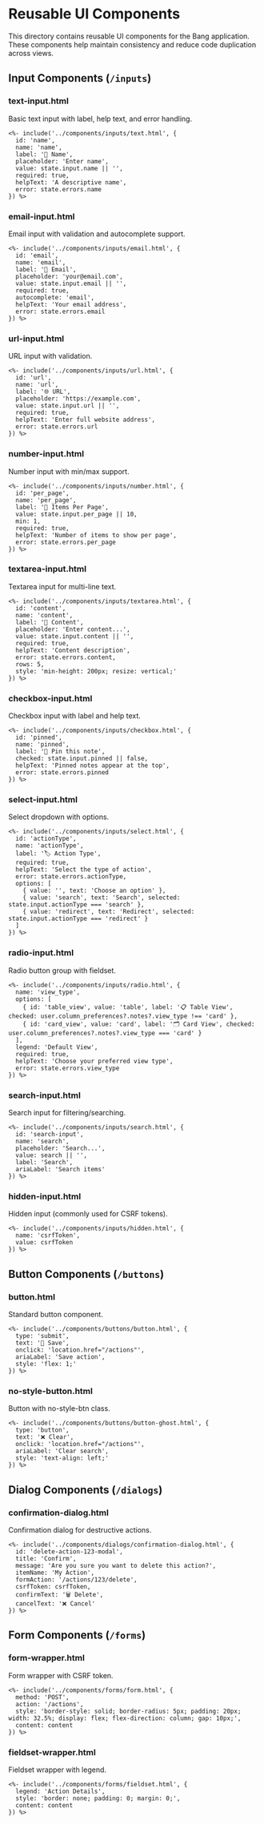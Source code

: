 # Reusable UI Components

This directory contains reusable UI components for the Bang application. These components help maintain consistency and reduce code duplication across views.

## Input Components (`/inputs`)

### text-input.html
Basic text input with label, help text, and error handling.
```ejs
<%- include('../components/inputs/text.html', {
  id: 'name',
  name: 'name',
  label: '📝 Name',
  placeholder: 'Enter name',
  value: state.input.name || '',
  required: true,
  helpText: 'A descriptive name',
  error: state.errors.name
}) %>
```

### email-input.html
Email input with validation and autocomplete support.
```ejs
<%- include('../components/inputs/email.html', {
  id: 'email',
  name: 'email',
  label: '📧 Email',
  placeholder: 'your@email.com',
  value: state.input.email || '',
  required: true,
  autocomplete: 'email',
  helpText: 'Your email address',
  error: state.errors.email
}) %>
```

### url-input.html
URL input with validation.
```ejs
<%- include('../components/inputs/url.html', {
  id: 'url',
  name: 'url',
  label: '🌐 URL',
  placeholder: 'https://example.com',
  value: state.input.url || '',
  required: true,
  helpText: 'Enter full website address',
  error: state.errors.url
}) %>
```

### number-input.html
Number input with min/max support.
```ejs
<%- include('../components/inputs/number.html', {
  id: 'per_page',
  name: 'per_page',
  label: '🔢 Items Per Page',
  value: state.input.per_page || 10,
  min: 1,
  required: true,
  helpText: 'Number of items to show per page',
  error: state.errors.per_page
}) %>
```

### textarea-input.html
Textarea input for multi-line text.
```ejs
<%- include('../components/inputs/textarea.html', {
  id: 'content',
  name: 'content',
  label: '📄 Content',
  placeholder: 'Enter content...',
  value: state.input.content || '',
  required: true,
  helpText: 'Content description',
  error: state.errors.content,
  rows: 5,
  style: 'min-height: 200px; resize: vertical;'
}) %>
```

### checkbox-input.html
Checkbox input with label and help text.
```ejs
<%- include('../components/inputs/checkbox.html', {
  id: 'pinned',
  name: 'pinned',
  label: '📌 Pin this note',
  checked: state.input.pinned || false,
  helpText: 'Pinned notes appear at the top',
  error: state.errors.pinned
}) %>
```

### select-input.html
Select dropdown with options.
```ejs
<%- include('../components/inputs/select.html', {
  id: 'actionType',
  name: 'actionType',
  label: '🏷️ Action Type',
  required: true,
  helpText: 'Select the type of action',
  error: state.errors.actionType,
  options: [
    { value: '', text: 'Choose an option' },
    { value: 'search', text: 'Search', selected: state.input.actionType === 'search' },
    { value: 'redirect', text: 'Redirect', selected: state.input.actionType === 'redirect' }
  ]
}) %>
```

### radio-input.html
Radio button group with fieldset.
```ejs
<%- include('../components/inputs/radio.html', {
  name: 'view_type',
  options: [
    { id: 'table_view', value: 'table', label: '📋 Table View', checked: user.column_preferences?.notes?.view_type !== 'card' },
    { id: 'card_view', value: 'card', label: '🗂️ Card View', checked: user.column_preferences?.notes?.view_type === 'card' }
  ],
  legend: 'Default View',
  required: true,
  helpText: 'Choose your preferred view type',
  error: state.errors.view_type
}) %>
```

### search-input.html
Search input for filtering/searching.
```ejs
<%- include('../components/inputs/search.html', {
  id: 'search-input',
  name: 'search',
  placeholder: 'Search...',
  value: search || '',
  label: 'Search',
  ariaLabel: 'Search items'
}) %>
```

### hidden-input.html
Hidden input (commonly used for CSRF tokens).
```ejs
<%- include('../components/inputs/hidden.html', {
  name: 'csrfToken',
  value: csrfToken
}) %>
```

## Button Components (`/buttons`)

### button.html
Standard button component.
```ejs
<%- include('../components/buttons/button.html', {
  type: 'submit',
  text: '💾 Save',
  onclick: 'location.href="/actions"',
  ariaLabel: 'Save action',
  style: 'flex: 1;'
}) %>
```

### no-style-button.html
Button with no-style-btn class.
```ejs
<%- include('../components/buttons/button-ghost.html', {
  type: 'button',
  text: '❌ Clear',
  onclick: 'location.href="/actions"',
  ariaLabel: 'Clear search',
  style: 'text-align: left;'
}) %>
```

## Dialog Components (`/dialogs`)

### confirmation-dialog.html
Confirmation dialog for destructive actions.
```ejs
<%- include('../components/dialogs/confirmation-dialog.html', {
  id: 'delete-action-123-modal',
  title: 'Confirm',
  message: 'Are you sure you want to delete this action?',
  itemName: 'My Action',
  formAction: '/actions/123/delete',
  csrfToken: csrfToken,
  confirmText: '🗑️ Delete',
  cancelText: '❌ Cancel'
}) %>
```

## Form Components (`/forms`)

### form-wrapper.html
Form wrapper with CSRF token.
```ejs
<%- include('../components/forms/form.html', {
  method: 'POST',
  action: '/actions',
  style: 'border-style: solid; border-radius: 5px; padding: 20px; width: 32.5%; display: flex; flex-direction: column; gap: 10px;',
  content: content
}) %>
```

### fieldset-wrapper.html
Fieldset wrapper with legend.
```ejs
<%- include('../components/forms/fieldset.html', {
  legend: 'Action Details',
  style: 'border: none; padding: 0; margin: 0;',
  content: content
}) %>
```
